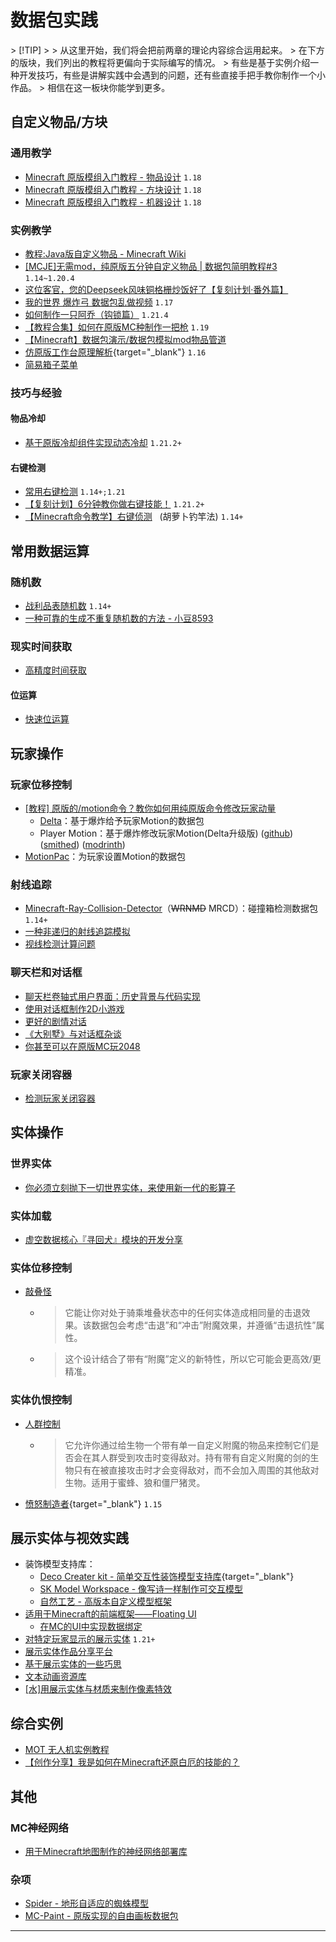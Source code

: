 # 数据包实践
<ColorLine :height="4"/>
> [!TIP]
>
>  从这里开始，我们将会把前两章的理论内容综合运用起来。  
> 在下方的版块，我们列出的教程将更偏向于实际编写的情况。
> 有些是基于实例介绍一种开发技巧，有些是讲解实践中会遇到的问题，还有些直接手把手教你制作一个小作品。  
> 相信在这一板块你能学到更多。

## 自定义物品/方块

### 通用教学
- [Minecraft 原版模组入门教程 - 物品设计](https://zhangshenxing.github.io/VanillaModTutorial/#物品设计) `1.18`
- [Minecraft 原版模组入门教程 - 方块设计](https://zhangshenxing.github.io/VanillaModTutorial/#方块设计) `1.18`
- [Minecraft 原版模组入门教程 - 机器设计](https://zhangshenxing.github.io/VanillaModTutorial/#机器设计) `1.18`
### 实例教学
- [教程:Java版自定义物品 - Minecraft Wiki](https://zh.minecraft.wiki/w/Tutorial:Java%E7%89%88%E8%87%AA%E5%AE%9A%E4%B9%89%E7%89%A9%E5%93%81)
- [[MCJE]无需mod，纯原版五分钟自定义物品 | 数据包简明教程#3](https://www.bilibili.com/video/BV1Q24y1N7hY/) `1.14~1.20.4`
- [这位客官，您的Deepseek风味铜格栅炒饭好了【复刻计划·番外篇】](https://www.bilibili.com/video/BV1eBP4eiE4G)
- [我的世界 爆炸弓 数据包乱做视频](https://www.bilibili.com/video/BV14A411c78B/) `1.17`
- [如何制作一只阿乔（钩锁篇）](/resources/dust/5/如何制作一只阿乔（钩锁篇）.md) `1.21.4`
- [【教程合集】如何在原版MC种制作一把枪](https://www.bilibili.com/video/BV1PG4y1e7hx) `1.19`
- [【Minecraft】数据包演示/数据包模拟mod物品管道](https://www.bilibili.com/video/BV1sw4m1k7dG)
- [仿原版工作台原理解析](https://www.mcmod.cn/post/2175.html){target="_blank"} `1.16`
- [简易箱子菜单](https://github.com/CloudWolfYT/Easy-Loot)
### 技巧与经验
#### 物品冷却
- [基于原版冷却组件实现动态冷却](/resources/dust/6/动态冷却.md) `1.21.2+`
#### 右键检测
- [常用右键检测](/resources/dust/3/常用右键检测.md) `1.14+;1.21`
- [【复刻计划】6分钟教你做右键技能！](https://www.bilibili.com/video/BV1yxApeNEnC/) `1.21.2+`
- [【Minecraft命令教学】右键侦测](https://www.bilibili.com/video/BV1xt411P7So)&nbsp;&nbsp;&nbsp;(胡萝卜钓竿法) `1.14+`

## 常用数据运算

### 随机数
- [战利品表随机数](https://zhangshenxing.github.io/VanillaModTutorial/#%E9%9A%8F%E6%9C%BA%E6%95%B0) `1.14+`
- [一种可靠的生成不重复随机数的方法 - 小豆8593](https://www.bilibili.com/read/cv16985186)

### 现实时间获取
- [高精度时间获取](https://github.com/intsuc/get_millis)

#### 位运算
- [快速位运算](https://github.com/Triton365/fast_bitwise_ops/blob/main/data/fast_bitwise/function/and.mcfunction)


## 玩家操作

### 玩家位移控制
- [[教程] 原版的/motion命令？教你如何用纯原版命令修改玩家动量](https://www.bilibili.com/video/BV1iYbLeqE1U/)
  - [Delta](https://github.com/BigPapi13/Delta)：基于爆炸给予玩家Motion的数据包
  - Player Motion：基于爆炸修改玩家Motion(Delta升级版) ([github](https://github.com/MulverineX/player_motion)) ([smithed](https://smithed.net/packs/player_motion)) ([modrinth](https://modrinth.com/datapack/player_motion))
- [MotionPac](https://github.com/zsazska/MotionPack)：为玩家设置Motion的数据包
### 射线追踪
- [Minecraft-Ray-Collision-Detector](https://github.com/K-bai/Minecraft-Ray-Collision-Detector/releases)（~~WRNMD~~ MRCD）：碰撞箱检测数据包 `1.14+`
- [一种非递归的射线追踪模拟](/index/附录4.md#一种非递归的射线追踪模拟)
- [视线检测计算问题](https://etis.vcsofficial.site/d/42-shi-xian-jian-ce-ji-suan-wen-ti)
### 聊天栏和对话框
- [聊天栏卷轴式用户界面：历史背景与代码实现](/feature/archive/202509/5/content.md)
- [使用对话框制作2D小游戏](/feature/archive/202506/5/content.md)
- [更好的剧情对话](/feature/archive/202507/1/content.md)
- [《大别墅》与对话框杂谈](/feature/archive/202507/3/content.md)
- [你甚至可以在原版MC玩2048](https://www.bilibili.com/video/BV1t9pCz1Eo1)
### 玩家关闭容器
- [检测玩家关闭容器](https://github.com/DefinitelyHighmore/sentinel)


## 实体操作

### 世界实体
- [你必须立刻抛下一切世界实体，来使用新一代的影算子](https://etis.vcsofficial.site/d/62)

### 实体加载
- [虚空数据核心『寻回犬』模块的开发分享](/feature/archive/202509/4/content.md)

### 实体位移控制
- [敲叠怪](https://github.com/oligomc/mcwhackastack)
  - > 它能让你对处于骑乘堆叠状态中的任何实体造成相同量的击退效果。该数据包会考虑“击退”和“冲击”附魔效果，并遵循“击退抗性”属性。
  - > 这个设计结合了带有“附魔”定义的新特性，所以它可能会更高效/更精准。

### 实体仇恨控制
- [人群控制](https://github.com/oligomc/mccrowdcontrol)
  - > 它允许你通过给生物一个带有单一自定义附魔的物品来控制它们是否会在其人群受到攻击时变得敌对。持有带有自定义附魔的剑的生物只有在被直接攻击时才会变得敌对，而不会加入周围的其他敌对生物。适用于蜜蜂、狼和僵尸猪灵。
- [愤怒制造者](/datapack-index/teen/【1.15】愤怒制造者%20Anger%20Maker%201.1%20_%20看铁傀儡互捶%20-%20Minecraft(我的世界)中文论坛%20-%20Powered%20by%20Discuz!.html){target="_blank"} `1.15`


## 展示实体与视效实践
- 装饰模型支持库：
  - [Deco Creater kit - 简单交互性装饰模型支持库](https://www.mcmod.cn/class/14646.html){target="_blank"}
  - [SK Model Workspace - 像写诗一样制作可交互模型](/feature/archive/202509/1/content.md)
  - [自然工艺 - 高版本自定义模型框架](/feature/archive/202509/2/content.md)
- [适用于Minecraft的前端框架——Floating UI](/feature/archive/202506/0/content.md)
  - [在MC的UI中实现数据绑定](/feature/archive/202510/2/content.md)  
- [对特定玩家显示的展示实体](https://github.com/CMDred/per-player-displays) `1.21+`  
- [展示实体作品分享平台](https://block-display.com/)
- [基于展示实体的一些巧思](/feature/archive/202510/1/content.md)
- [文本动画资源库](/feature/archive/202510/7/content.md)
- [[水]用展示实体与材质来制作像素特效](https://www.bilibili.com/video/BV1k6EiziERr/)



## 综合实例
- [MOT 无人机实例教程](https://github.com/xiaodou8593/mot_1.0)
- [【创作分享】我是如何在Minecraft还原白厄的技能的？](https://www.bilibili.com/video/BV1GRn2zREMf/)

## 其他


### MC神经网络
  - [用于Minecraft地图制作的神经网络部署库](https://github.com/AjjMC/ajjnn)

### 杂项
- [Spider - 地形自适应的蜘蛛模型](https://github.com/TheCymaera/minecraft-spider)
- [MC-Paint - 原版实现的自由画板数据包](https://modrinth.com/datapack/mc-paint)


---
<script setup>
import { useData } from 'vitepress'
import ColorLine from '/.vitepress/vue/ColorLine.vue'
const { isDark } = useData()
</script>

<ClientOnly>
  <GiscusComment
    repo="CR-019/datapack-index"
    repoId="R_kgDONRhuqw"
    category="闲聊 Chats"
    categoryId="DIC_kwDONRhuq84CkchW"
    mapping="number"
    term="10"
    :strict="false"
    :reactionsEnabled="true"
    emitMetadata="0"
    inputPosition="top"
    :theme="isDark ? 'dark' : 'light'"
    lang="zh-CN"
    loading="lazy"
    class="giscus-wrapper"
  />
</ClientOnly>

<style>
.giscus-wrapper {
  margin: 3rem auto;
  max-width: 800px;
  padding-top: 2rem;
  border-top: 1px solid var(--vp-c-divider);
}
</style>
